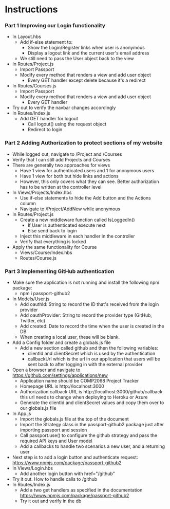 # Instructions

### Part 1 Improving our Login functionality

- In Layout.hbs
    - Add if-else statement to:
        - Show the Login/Register links when user is anonymous
        - Display a logout link and the current user's email address
    - We still need to pass the User object back to the view
- In Routes/Project.js
    - Import Passport
    - Modify every method that renders a view and add user object
        - Every GET handler except delete because it's a redirect
- In Routes/Courses.js
    - Import Passport
    - Modify every method that renders a view and add user object
        - Every GET handler
-  Try out to verify the navbar changes accordingly
- In Routes/Index.js
    - Add GET handler for logout
        - Call logout() using the request object
        - Redirect to login

### Part 2 Adding Authorization to protect sections of my website

- While logged out, navigate to /Project and /Courses
- Verify that I can still add Projects and Courses
- There are generally two approaches for views
    - Have 1 view for authenticated users and 1 for anonymous users
    - Have 1 view for both but hide links and actions
    - However, this only covers what they can see. Better authorization has to be written at the controller level
- In Views/Projects/Index.hbs
    - Use if-else statements to hide the Add button and the Actions column
    - Navigate to /Project/AddNew while anonymous
- In Routes/Project.js
    - Create a new middleware function called IsLoggedIn()
        - If User is authenticated execute next
        - Else send back to login
    - Inject this middleware in each handler in the controller
    - Verify that everything is locked
- Apply the same functionality for Course
    - Views/Course/Index.hbs
    - Routes/Course.js

### Part 3 Implementing GitHub authentication

- Make sure the application is not running and install the following npm package:
    - npm i passport-github2
- In Models/User.js
    - Add oauthId: String to record the ID that's received from the login provider
    - Add oauthProvider: String to record the provider type (GitHub, Twitter, etc)
    - Add created: Date to record the time when the user is created in the DB
    - When creating a local user, these will be blank.
- Add a Config folder and create a globals.js file
    - Add a new section called github and then the following variables:
        - clientId and clientSecret which is used by the authentication
        - callbackUrl which is the url in our application that users will be sent back to after logging in with the external provider
- Open a browser and navigate to https://github.com/settings/applications/new
    - Application name should be COMP2068 Project Tracker
    - Homepage URL is http://localhost:3000
    - Authorization callback URL is http://localhost:3000/github/callback this url needs to change when deploying to Heroku or Azure
    - Generate the clientId and clientSecret values and copy them over to our globals.js file
- In App.js
    - Import the globals.js file at the top of the document
    - Import the Strategy class in the passport-github2 package just after importing passport and session
    - Call passport.use() to configure the github strategy and pass the required API keys and User model
    - Add a callbacks to handle two scenarios a new user, and a returning user
- Next step is to add a login button and authenticate request: https://www.npmjs.com/package/passport-github2
- In Views/Login.hbs
    - Add another login button with href="/github"
- Try it out. How to handle calls to /github
- In Routes/Index.js
    - Add a two get handlers as specified in the documentation https://www.npmjs.com/package/passport-github2
    - Try it out and verify in the db